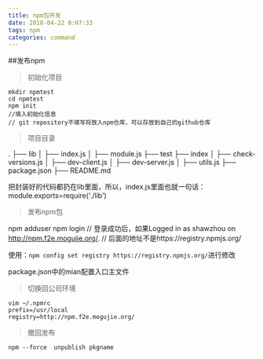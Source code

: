 ```yaml
---
title: npm包开发
date: 2018-04-22 8:07:33
tags: npm
categories: command
---
```



<div><!-- more--></div>


##发布npm

> 初始化项目

```
mkdir npmtest
cd npmtest
npm init
//填入初始化信息
// git repository不填写将放入npm仓库，可以存放到自己的github仓库 

```


> 项目目录

.
├── lib
│   ├── index.js
│   ├── module.js
├── test
├── index
│   ├── check-versions.js
│   ├── dev-client.js
│   ├── dev-server.js
│   ├── utils.js
├── package.json
├── README.md

把封装好的代码都扔在lib里面，所以，index.js里面也就一句话：
module.exports=require('./lib')


> 发布npm包

npm adduser
npm login
// 登录成功后，如果Logged in as shawzhou on http://npm.f2e.mogujie.org/.
// 后面的地址不是https://registry.npmjs.org/

使用：`npm config set registry https://registry.npmjs.org/`进行修改

package.json中的mian配置入口主文件

> 切换回公司环境


```
vim ~/.npmrc
prefix=/usr/local
registry=http://npm.f2e.mogujie.org/
```


> 撤回发布

`npm --force  unpublish pkgname`

